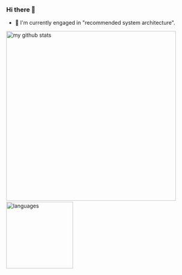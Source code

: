 ### Hi there 👋
- 🔭 I'm currently engaged in "recommended system architecture".
<p align="left">
  <img src="https://github-readme-stats.vercel.app/api?username=zhaocc1106&show_icons=true&theme=tokyonight" alt="my github stats" width="450"/>&nbsp;
  <img src="https://github-readme-stats.vercel.app/api/top-langs/?username=zhaocc1106&layout=compact&theme=tokyonight" alt="languages" height="177">
</p>

<!--
**zhaocc1106/zhaocc1106** is a ✨ _special_ ✨ repository because its `README.md` (this file) appears on your GitHub profile.

Here are some ideas to get you started:

- 🔭 I’m currently working on ...
- 🌱 I’m currently learning ...
- 👯 I’m looking to collaborate on ...
- 🤔 I’m looking for help with ...
- 💬 Ask me about ...
- 📫 How to reach me: ...
- 😄 Pronouns: ...
- ⚡ Fun fact: ...
-->
